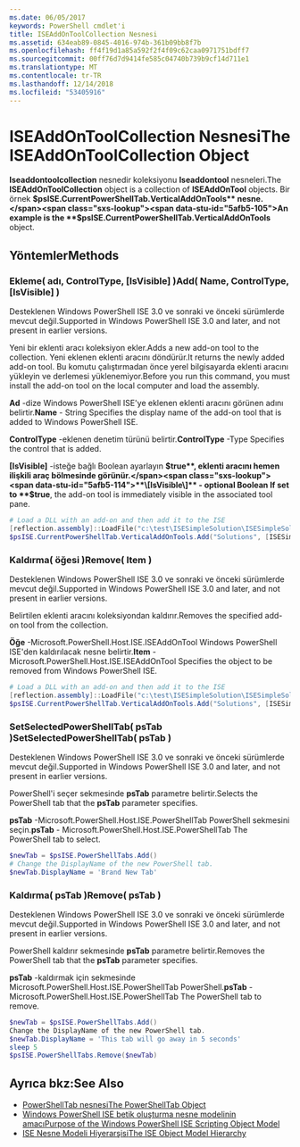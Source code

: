 ```yaml
---
ms.date: 06/05/2017
keywords: PowerShell cmdlet'i
title: ISEAddOnToolCollection Nesnesi
ms.assetid: 634eab89-0845-4016-974b-361b09bb8f7b
ms.openlocfilehash: ff4f19d1a85a592f2f4f09c62caa0971751bdff7
ms.sourcegitcommit: 00ff76d7d9414fe585c04740b739b9cf14d711e1
ms.translationtype: MT
ms.contentlocale: tr-TR
ms.lasthandoff: 12/14/2018
ms.locfileid: "53405916"
---
```

# <a name="the-iseaddontoolcollection-object"></a><span data-ttu-id="5afb5-103">ISEAddOnToolCollection Nesnesi</span><span class="sxs-lookup"><span data-stu-id="5afb5-103">The ISEAddOnToolCollection Object</span></span>

<span data-ttu-id="5afb5-104">**Iseaddontoolcollection** nesnedir koleksiyonu **Iseaddontool** nesneleri.</span><span class="sxs-lookup"><span data-stu-id="5afb5-104">The **ISEAddOnToolCollection** object is a collection of **ISEAddOnTool** objects.</span></span> <span data-ttu-id="5afb5-105">Bir örnek **$psISE.CurrentPowerShellTab.VerticalAddOnTools** nesne.</span><span class="sxs-lookup"><span data-stu-id="5afb5-105">An example is the **$psISE.CurrentPowerShellTab.VerticalAddOnTools** object.</span></span>

## <a name="methods"></a><span data-ttu-id="5afb5-106">Yöntemler</span><span class="sxs-lookup"><span data-stu-id="5afb5-106">Methods</span></span>

### <a name="add-name-controltype-isvisible-"></a><span data-ttu-id="5afb5-107">Ekleme\( adı, ControlType, \[IsVisible\] \)</span><span class="sxs-lookup"><span data-stu-id="5afb5-107">Add\( Name, ControlType, \[IsVisible\] \)</span></span>

<span data-ttu-id="5afb5-108">Desteklenen Windows PowerShell ISE 3.0 ve sonraki ve önceki sürümlerde mevcut değil.</span><span class="sxs-lookup"><span data-stu-id="5afb5-108">Supported in Windows PowerShell ISE 3.0 and later, and not present in earlier versions.</span></span>

<span data-ttu-id="5afb5-109">Yeni bir eklenti aracı koleksiyon ekler.</span><span class="sxs-lookup"><span data-stu-id="5afb5-109">Adds a new add-on tool to the collection.</span></span> <span data-ttu-id="5afb5-110">Yeni eklenen eklenti aracını döndürür.</span><span class="sxs-lookup"><span data-stu-id="5afb5-110">It returns the newly added add-on tool.</span></span> <span data-ttu-id="5afb5-111">Bu komutu çalıştırmadan önce yerel bilgisayarda eklenti aracını yükleyin ve derlemesi yüklenemiyor.</span><span class="sxs-lookup"><span data-stu-id="5afb5-111">Before you run this command, you must install the add-on tool on the local computer and load the assembly.</span></span>

<span data-ttu-id="5afb5-112">**Ad** -dize Windows PowerShell ISE'ye eklenen eklenti aracını görünen adını belirtir.</span><span class="sxs-lookup"><span data-stu-id="5afb5-112">**Name** - String Specifies the display name of the add-on tool that is added to Windows PowerShell ISE.</span></span>

<span data-ttu-id="5afb5-113">**ControlType** -eklenen denetim türünü belirtir.</span><span class="sxs-lookup"><span data-stu-id="5afb5-113">**ControlType** -Type Specifies the control that is added.</span></span>

<span data-ttu-id="5afb5-114">**\[IsVisible\]**  -isteğe bağlı Boolean ayarlayın **$true**, eklenti aracını hemen ilişkili araç bölmesinde görünür.</span><span class="sxs-lookup"><span data-stu-id="5afb5-114">**\[IsVisible\]** - optional Boolean If set to **$true**, the add-on tool is immediately visible in the associated tool pane.</span></span>

```powershell
# Load a DLL with an add-on and then add it to the ISE
[reflection.assembly]::LoadFile("c:\test\ISESimpleSolution\ISESimpleSolution.dll")
$psISE.CurrentPowerShellTab.VerticalAddOnTools.Add("Solutions", [ISESimpleSolution.Solution], $true)
```

### <a name="remove-item-"></a><span data-ttu-id="5afb5-115">Kaldırma\( öğesi \)</span><span class="sxs-lookup"><span data-stu-id="5afb5-115">Remove\( Item \)</span></span>

<span data-ttu-id="5afb5-116">Desteklenen Windows PowerShell ISE 3.0 ve sonraki ve önceki sürümlerde mevcut değil.</span><span class="sxs-lookup"><span data-stu-id="5afb5-116">Supported in Windows PowerShell ISE 3.0 and later, and not present in earlier versions.</span></span>

<span data-ttu-id="5afb5-117">Belirtilen eklenti aracını koleksiyondan kaldırır.</span><span class="sxs-lookup"><span data-stu-id="5afb5-117">Removes the specified add-on tool from the collection.</span></span>

<span data-ttu-id="5afb5-118">**Öğe** -Microsoft.PowerShell.Host.ISE.ISEAddOnTool Windows PowerShell ISE'den kaldırılacak nesne belirtir.</span><span class="sxs-lookup"><span data-stu-id="5afb5-118">**Item** - Microsoft.PowerShell.Host.ISE.ISEAddOnTool Specifies the object to be removed from Windows PowerShell ISE.</span></span>

```powershell
# Load a DLL with an add-on and then add it to the ISE
[reflection.assembly]::LoadFile("c:\test\ISESimpleSolution\ISESimpleSolution.dll")
$psISE.CurrentPowerShellTab.VerticalAddOnTools.Add("Solutions", [ISESimpleSolution.Solution], $true)
```

### <a name="setselectedpowershelltab-pstab-"></a><span data-ttu-id="5afb5-119">SetSelectedPowerShellTab\( psTab \)</span><span class="sxs-lookup"><span data-stu-id="5afb5-119">SetSelectedPowerShellTab\( psTab \)</span></span>

<span data-ttu-id="5afb5-120">Desteklenen Windows PowerShell ISE 3.0 ve sonraki ve önceki sürümlerde mevcut değil.</span><span class="sxs-lookup"><span data-stu-id="5afb5-120">Supported in Windows PowerShell ISE 3.0 and later, and not present in earlier versions.</span></span>

<span data-ttu-id="5afb5-121">PowerShell'i seçer sekmesinde **psTab** parametre belirtir.</span><span class="sxs-lookup"><span data-stu-id="5afb5-121">Selects the PowerShell tab that the **psTab** parameter specifies.</span></span>

<span data-ttu-id="5afb5-122">**psTab** -Microsoft.PowerShell.Host.ISE.PowerShellTab PowerShell sekmesini seçin.</span><span class="sxs-lookup"><span data-stu-id="5afb5-122">**psTab** - Microsoft.PowerShell.Host.ISE.PowerShellTab The PowerShell tab to select.</span></span>

```powershell
$newTab = $psISE.PowerShellTabs.Add()
# Change the DisplayName of the new PowerShell tab.
$newTab.DisplayName = 'Brand New Tab'
```

### <a name="remove-pstab-"></a><span data-ttu-id="5afb5-123">Kaldırma\( psTab \)</span><span class="sxs-lookup"><span data-stu-id="5afb5-123">Remove\( psTab \)</span></span>

<span data-ttu-id="5afb5-124">Desteklenen Windows PowerShell ISE 3.0 ve sonraki ve önceki sürümlerde mevcut değil.</span><span class="sxs-lookup"><span data-stu-id="5afb5-124">Supported in Windows PowerShell ISE 3.0 and later, and not present in earlier versions.</span></span>

<span data-ttu-id="5afb5-125">PowerShell kaldırır sekmesinde **psTab** parametre belirtir.</span><span class="sxs-lookup"><span data-stu-id="5afb5-125">Removes the PowerShell tab that the **psTab** parameter specifies.</span></span>

<span data-ttu-id="5afb5-126">**psTab** -kaldırmak için sekmesinde Microsoft.PowerShell.Host.ISE.PowerShellTab PowerShell.</span><span class="sxs-lookup"><span data-stu-id="5afb5-126">**psTab** - Microsoft.PowerShell.Host.ISE.PowerShellTab The PowerShell tab to remove.</span></span>

```powershell
$newTab = $psISE.PowerShellTabs.Add()
Change the DisplayName of the new PowerShell tab.
$newTab.DisplayName = 'This tab will go away in 5 seconds'
sleep 5
$psISE.PowerShellTabs.Remove($newTab)
```

## <a name="see-also"></a><span data-ttu-id="5afb5-127">Ayrıca bkz:</span><span class="sxs-lookup"><span data-stu-id="5afb5-127">See Also</span></span>

- [<span data-ttu-id="5afb5-128">PowerShellTab nesnesi</span><span class="sxs-lookup"><span data-stu-id="5afb5-128">The PowerShellTab Object</span></span>](The-PowerShellTab-Object.md)
- [<span data-ttu-id="5afb5-129">Windows PowerShell ISE betik oluşturma nesne modelinin amacı</span><span class="sxs-lookup"><span data-stu-id="5afb5-129">Purpose of the Windows PowerShell ISE Scripting Object Model</span></span>](Purpose-of-the-Windows-PowerShell-ISE-Scripting-Object-Model.md)
- [<span data-ttu-id="5afb5-130">ISE Nesne Modeli Hiyerarşisi</span><span class="sxs-lookup"><span data-stu-id="5afb5-130">The ISE Object Model Hierarchy</span></span>](The-ISE-Object-Model-Hierarchy.md)
